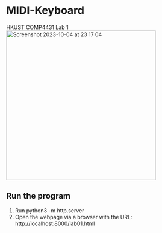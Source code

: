 # MIDI-Keyboard
HKUST COMP4431 Lab 1
<img width="397" alt="Screenshot 2023-10-04 at 23 17 04" src="https://github.com/VeronicaSuen422/MIDI-Keyboard/assets/90737034/b1a4d4fc-4ba4-471d-b9db-8668c5ed9c45">

## Run the program
1. Run python3 -m http.server
2. Open the webpage via a browser with the URL: http://localhost:8000/lab01.html
